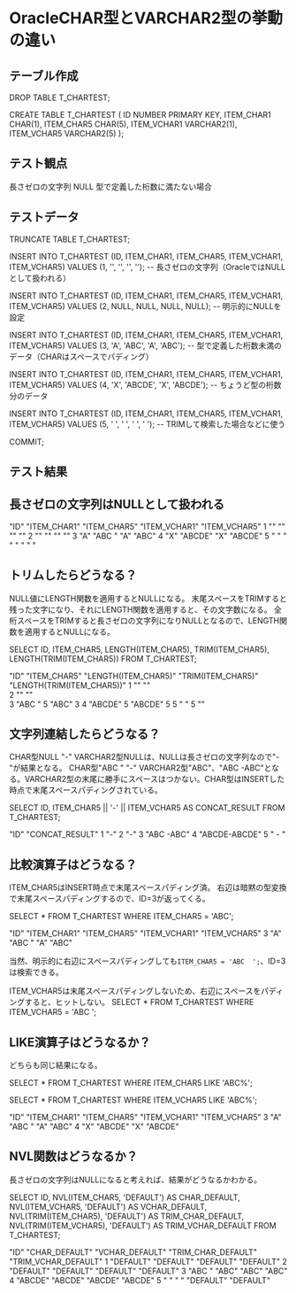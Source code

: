 # OracleCHAR型とVARCHAR2型の挙動の違い

## テーブル作成
DROP TABLE T_CHARTEST;

CREATE TABLE T_CHARTEST (
  ID         NUMBER PRIMARY KEY,
  ITEM_CHAR1 CHAR(1),
  ITEM_CHAR5 CHAR(5),
  ITEM_VCHAR1 VARCHAR2(1),
  ITEM_VCHAR5 VARCHAR2(5)
);

## テスト観点
長さゼロの文字列
NULL
型で定義した桁数に満たない場合


## テストデータ
TRUNCATE TABLE T_CHARTEST;

INSERT INTO T_CHARTEST (ID, ITEM_CHAR1, ITEM_CHAR5, ITEM_VCHAR1, ITEM_VCHAR5) VALUES
(1, '', '', '', '');  -- 長さゼロの文字列（OracleではNULLとして扱われる）
 
INSERT INTO T_CHARTEST (ID, ITEM_CHAR1, ITEM_CHAR5, ITEM_VCHAR1, ITEM_VCHAR5) VALUES
(2, NULL, NULL, NULL, NULL);  -- 明示的にNULLを設定

INSERT INTO T_CHARTEST (ID, ITEM_CHAR1, ITEM_CHAR5, ITEM_VCHAR1, ITEM_VCHAR5) VALUES
(3, 'A', 'ABC', 'A', 'ABC');  -- 型で定義した桁数未満のデータ（CHARはスペースでパディング）

INSERT INTO T_CHARTEST (ID, ITEM_CHAR1, ITEM_CHAR5, ITEM_VCHAR1, ITEM_VCHAR5) VALUES
(4, 'X', 'ABCDE', 'X', 'ABCDE');  -- ちょうど型の桁数分のデータ

INSERT INTO T_CHARTEST (ID, ITEM_CHAR1, ITEM_CHAR5, ITEM_VCHAR1, ITEM_VCHAR5) VALUES
(5, ' ', ' ', ' ', '     '); -- TRIMして検索した場合などに使う

COMMIT;


## テスト結果
## 長さゼロの文字列はNULLとして扱われる
"ID"	"ITEM_CHAR1"	"ITEM_CHAR5"	"ITEM_VCHAR1"	"ITEM_VCHAR5"
1	""	""	""	""
2	""	""	""	""
3	"A"	"ABC  "	"A"	"ABC"
4	"X"	"ABCDE"	"X"	"ABCDE"
5	" "	"     "	" "	"     "

## トリムしたらどうなる？
NULL値にLENGTH関数を適用するとNULLになる。
末尾スペースをTRIMすると残った文字になり、それにLENGTH関数を適用すると、その文字数になる。
全桁スペースをTRIMすると長さゼロの文字列になりNULLとなるので、LENGTH関数を適用するとNULLになる。

SELECT
  ID,
  ITEM_CHAR5,
  LENGTH(ITEM_CHAR5),
  TRIM(ITEM_CHAR5),
  LENGTH(TRIM(ITEM_CHAR5))
FROM
  T_CHARTEST;

"ID"	"ITEM_CHAR5"	"LENGTH(ITEM_CHAR5)"	"TRIM(ITEM_CHAR5)"	"LENGTH(TRIM(ITEM_CHAR5))"
1	""		""	
2	""		""	
3	"ABC  "	5	"ABC"	3
4	"ABCDE"	5	"ABCDE"	5
5	"     "	5	""	

## 文字列連結したらどうなる？
CHAR型NULL "-" VARCHAR2型NULLは、NULLは長さゼロの文字列なので"-"が結果となる。
CHAR型"ABC   " "-" VARCHAR2型"ABC"、"ABC  -ABC"となる。VARCHAR2型の末尾に勝手にスペースはつかない。CHAR型はINSERTした時点で末尾スペースパディングされている。

SELECT
  ID,
  ITEM_CHAR5
  || '-'
  || ITEM_VCHAR5 AS CONCAT_RESULT
FROM
  T_CHARTEST;

"ID"	"CONCAT_RESULT"
1	"-"
2	"-"
3	"ABC  -ABC"
4	"ABCDE-ABCDE"
5	"     -     "


## 比較演算子はどうなる？
ITEM_CHAR5はINSERT時点で末尾スペースパディング済。
右辺は暗黙の型変換で末尾スペースパディングするので、ID=3が返ってくる。

SELECT
  *
FROM
  T_CHARTEST
WHERE
  ITEM_CHAR5 = 'ABC';

"ID"	"ITEM_CHAR1"	"ITEM_CHAR5"	"ITEM_VCHAR1"	"ITEM_VCHAR5"
3	"A"	"ABC  "	"A"	"ABC"

当然、明示的に右辺にスペースパディングしても``ITEM_CHAR5 = 'ABC  ';``、ID=3は検索できる。

ITEM_VCHAR5は末尾スペースパディングしないため、右辺にスペースをパディングすると、ヒットしない。
SELECT
  *
FROM
  T_CHARTEST
WHERE
  ITEM_VCHAR5 = 'ABC  ';


## LIKE演算子はどうなるか？
どちらも同じ結果になる。

SELECT
  *
FROM
  T_CHARTEST
WHERE
  ITEM_CHAR5 LIKE 'ABC%';

SELECT
  *
FROM
  T_CHARTEST
WHERE
  ITEM_VCHAR5 LIKE 'ABC%';

"ID"	"ITEM_CHAR1"	"ITEM_CHAR5"	"ITEM_VCHAR1"	"ITEM_VCHAR5"
3	"A"	"ABC  "	"A"	"ABC"
4	"X"	"ABCDE"	"X"	"ABCDE"


## NVL関数はどうなるか？
長さゼロの文字列はNULLになると考えれば、結果がどうなるかわかる。

SELECT
  ID,
  NVL(ITEM_CHAR5, 'DEFAULT')  AS CHAR_DEFAULT,
  NVL(ITEM_VCHAR5, 'DEFAULT') AS VCHAR_DEFAULT,
  NVL(TRIM(ITEM_CHAR5),
      'DEFAULT')              AS TRIM_CHAR_DEFAULT,
  NVL(TRIM(ITEM_VCHAR5),
      'DEFAULT')              AS TRIM_VCHAR_DEFAULT
FROM
  T_CHARTEST;

"ID"	"CHAR_DEFAULT"	"VCHAR_DEFAULT"	"TRIM_CHAR_DEFAULT"	"TRIM_VCHAR_DEFAULT"
1	"DEFAULT"	"DEFAULT"	"DEFAULT"	"DEFAULT"
2	"DEFAULT"	"DEFAULT"	"DEFAULT"	"DEFAULT"
3	"ABC  "	"ABC"	"ABC"	"ABC"
4	"ABCDE"	"ABCDE"	"ABCDE"	"ABCDE"
5	"     "	"     "	"DEFAULT"	"DEFAULT"
